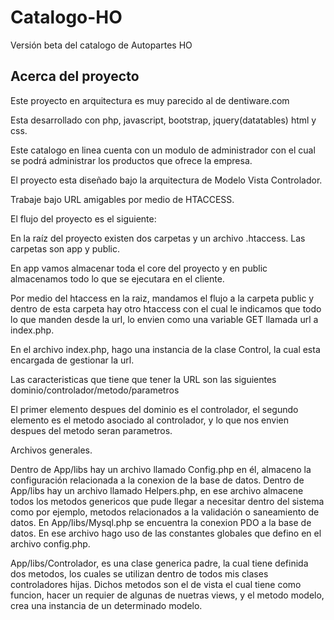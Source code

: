 # Catalogo-HO
Versión beta del catalogo de Autopartes HO

## Acerca del proyecto

Este proyecto en arquitectura es muy parecido al de dentiware.com 

Esta desarrollado con php, javascript, bootstrap, jquery(datatables) html y css. 

Este catalogo en linea cuenta con un modulo de administrador con el cual se podrá administrar los productos que ofrece la empresa. 


El proyecto esta diseñado bajo la arquitectura de Modelo Vista Controlador. 

Trabaje bajo URL amigables por medio de HTACCESS. 

El flujo del proyecto es el siguiente:

En la raíz del proyecto existen dos carpetas y un archivo .htaccess. Las carpetas son app y public. 

En app vamos almacenar toda el core del proyecto y en public almacenamos todo lo que se ejecutara en el cliente. 

Por medio del htaccess en la raiz, mandamos el flujo a la carpeta  public y dentro de esta carpeta hay otro htaccess con el cual le indicamos que todo lo que 
manden desde la url, lo envien como una variable GET llamada url a index.php.

En el archivo index.php, hago una instancia de la clase Control, la cual esta encargada de gestionar la url.

Las caracteristicas que tiene que tener la URL son las siguientes
dominio/controlador/metodo/parametros

El primer elemento despues del dominio es el controlador, el segundo elemento es el metodo asociado al controlador, y lo que nos envien despues del metodo
seran parametros. 


Archivos generales. 

Dentro de App/libs hay un archivo llamado Config.php en él, almaceno la configuración relacionada a la conexion de la base de datos.
Dentro de App/libs hay un archivo llamado Helpers.php, en ese archivo almacene todos los metodos genericos que pude llegar a necesitar dentro del sistema
como por ejemplo, metodos relacionados a la validación o saneamiento de datos.
En App/libs/Mysql.php   se encuentra la conexion PDO a la base de datos. En ese archivo hago uso de las constantes globales que defino en el archivo config.php.

App/libs/Controlador, es una clase generica padre, la cual tiene definida dos metodos, los cuales se utilizan dentro de todos mis clases controladores hijas.
Dichos metodos son el de vista el cual tiene como funcion, hacer un requier de algunas de nuetras views, y el metodo modelo, crea una instancia de un determinado
modelo. 

